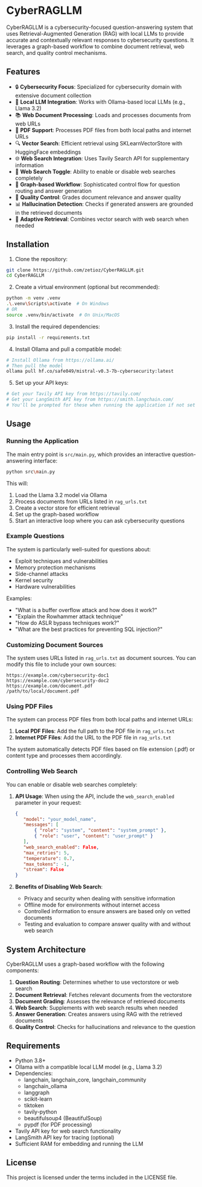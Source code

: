 # CyberRAGLLM

CyberRAGLLM is a cybersecurity-focused question-answering system that uses Retrieval-Augmented Generation (RAG) with local LLMs to provide accurate and contextually relevant responses to cybersecurity questions. It leverages a graph-based workflow to combine document retrieval, web search, and quality control mechanisms.

## Features

- 🔒 **Cybersecurity Focus**: Specialized for cybersecurity domain with extensive document collection
- 🤖 **Local LLM Integration**: Works with Ollama-based local LLMs (e.g., Llama 3.2)
- 📚 **Web Document Processing**: Loads and processes documents from web URLs
- 📄 **PDF Support**: Processes PDF files from both local paths and internet URLs
- 🔍 **Vector Search**: Efficient retrieval using SKLearnVectorStore with HuggingFace embeddings
- 🌐 **Web Search Integration**: Uses Tavily Search API for supplementary information
- 🔘 **Web Search Toggle**: Ability to enable or disable web searches completely
- 🧠 **Graph-based Workflow**: Sophisticated control flow for question routing and answer generation
- 🧐 **Quality Control**: Grades document relevance and answer quality
- 📊 **Hallucination Detection**: Checks if generated answers are grounded in the retrieved documents
- 🔄 **Adaptive Retrieval**: Combines vector search with web search when needed

## Installation

1. Clone the repository:
```bash
git clone https://github.com/zetioz/CyberRAGLLM.git
cd CyberRAGLLM
```

2. Create a virtual environment (optional but recommended):
```bash
python -m venv .venv
.\.venv\Scripts\activate  # On Windows
# OR
source .venv/bin/activate  # On Unix/MacOS
```

3. Install the required dependencies:
```bash
pip install -r requirements.txt
```

4. Install Ollama and pull a compatible model:
```bash
# Install Ollama from https://ollama.ai/
# Then pull the model
ollama pull hf.co/safe049/mistral-v0.3-7b-cybersecurity:latest
```

5. Set up your API keys:
```bash
# Get your Tavily API key from https://tavily.com/
# Get your LangSmith API key from https://smith.langchain.com/
# You'll be prompted for these when running the application if not set as environment variables
```

## Usage

### Running the Application

The main entry point is `src/main.py`, which provides an interactive question-answering interface:

```bash
python src\main.py
```

This will:
1. Load the Llama 3.2 model via Ollama
2. Process documents from URLs listed in `rag_urls.txt`
3. Create a vector store for efficient retrieval
4. Set up the graph-based workflow
5. Start an interactive loop where you can ask cybersecurity questions

### Example Questions

The system is particularly well-suited for questions about:
- Exploit techniques and vulnerabilities
- Memory protection mechanisms
- Side-channel attacks
- Kernel security
- Hardware vulnerabilities

Examples:
- "What is a buffer overflow attack and how does it work?"
- "Explain the Rowhammer attack technique"
- "How do ASLR bypass techniques work?"
- "What are the best practices for preventing SQL injection?"

### Customizing Document Sources

The system uses URLs listed in `rag_urls.txt` as document sources. You can modify this file to include your own sources:

```
https://example.com/cybersecurity-doc1
https://example.com/cybersecurity-doc2
https://example.com/document.pdf
/path/to/local/document.pdf
```

### Using PDF Files

The system can process PDF files from both local paths and internet URLs:

1. **Local PDF Files**: Add the full path to the PDF file in `rag_urls.txt`
2. **Internet PDF Files**: Add the URL to the PDF file in `rag_urls.txt`

The system automatically detects PDF files based on file extension (.pdf) or content type and processes them accordingly.

### Controlling Web Search

You can enable or disable web searches completely:

1. **API Usage**: When using the API, include the `web_search_enabled` parameter in your request:
   ```json
   {
      "model": "your_model_name",
      "messages": [
          { "role": "system", "content": "system_prompt" },
          { "role": "user", "content": "user_prompt" }
      ],
      "web_search_enabled": False,
      "max_retries": 5,
      "temperature": 0.7,
      "max_tokens": -1,
      "stream": False
   }
   ```

2. **Benefits of Disabling Web Search**:
   - Privacy and security when dealing with sensitive information
   - Offline mode for environments without internet access
   - Controlled information to ensure answers are based only on vetted documents
   - Testing and evaluation to compare answer quality with and without web search

## System Architecture

CyberRAGLLM uses a graph-based workflow with the following components:

1. **Question Routing**: Determines whether to use vectorstore or web search
2. **Document Retrieval**: Fetches relevant documents from the vectorstore
3. **Document Grading**: Assesses the relevance of retrieved documents
4. **Web Search**: Supplements with web search results when needed
5. **Answer Generation**: Creates answers using RAG with the retrieved documents
6. **Quality Control**: Checks for hallucinations and relevance to the question

## Requirements

- Python 3.8+
- Ollama with a compatible local LLM model (e.g., Llama 3.2)
- Dependencies:
  - langchain, langchain_core, langchain_community
  - langchain_ollama
  - langgraph
  - scikit-learn
  - tiktoken
  - tavily-python
  - beautifulsoup4 (BeautifulSoup)
  - pypdf (for PDF processing)
- Tavily API key for web search functionality
- LangSmith API key for tracing (optional)
- Sufficient RAM for embedding and running the LLM

## License

This project is licensed under the terms included in the LICENSE file.

